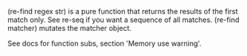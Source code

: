 (re-find regex str) is a pure function that returns the results of
the first match only.  See re-seq if you want a sequence of all
matches.  (re-find matcher) mutates the matcher object.

See docs for function subs, section 'Memory use warning'.
